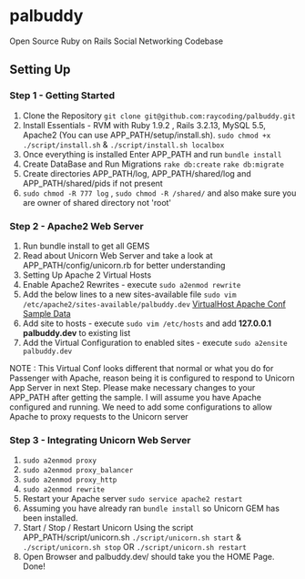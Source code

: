 palbuddy
========

Open Source Ruby on Rails Social Networking Codebase

## Setting Up

### Step 1 - Getting Started
1. Clone the Repository
`git clone git@github.com:raycoding/palbuddy.git`
2. Install Essentials - RVM with Ruby 1.9.2 , Rails 3.2.13, MySQL 5.5, Apache2 (You can use APP_PATH/setup/install.sh). `sudo chmod +x ./script/install.sh` & `./script/install.sh localbox`
3. Once everything is installed Enter APP_PATH and run `bundle install`
4. Create DataBase and Run Migrations `rake db:create` `rake db:migrate`
5. Create directories APP_PATH/log, APP_PATH/shared/log and APP_PATH/shared/pids if not present
6. `sudo chmod -R 777 log`  , `sudo chmod -R /shared/` and also make sure you are owner of shared directory not 'root'

### Step 2 - Apache2 Web Server
1. Run bundle install to get all GEMS 
2. Read about Unicorn Web Server and take a look at APP_PATH/config/unicorn.rb for better understanding
3. Setting Up Apache 2 Virtual Hosts
4. Enable Apache2 Rewrites - execute `sudo a2enmod rewrite`
5. Add the below lines to a new sites-available file `sudo vim /etc/apache2/sites-available/palbuddy.dev`
   [VirtualHost Apache Conf Sample Data](https://gist.github.com/raycoding/5561819)
6. Add site to hosts - execute `sudo vim /etc/hosts` and add **127.0.0.1  palbuddy.dev** to existing list
7. Add the Virtual Configuration to enabled sites - execute `sudo a2ensite palbuddy.dev`

NOTE : This Virtual Conf looks different that normal or what you do for Passenger with Apache, reason being it is configured to respond to Unicorn App Server in next Step. Please make necessary changes to your APP_PATH after getting the sample. I will assume you have Apache configured and running. We need to add some configurations to allow Apache to proxy requests to the Unicorn server

### Step 3 - Integrating Unicorn Web Server
1. `sudo a2enmod proxy`
2. `sudo a2enmod proxy_balancer`
3. `sudo a2enmod proxy_http`
4. `sudo a2enmod rewrite`
5. Restart your Apache server `sudo service apache2 restart`
6. Assuming you have already ran `bundle install` so Unicorn GEM has been installed.
9. Start / Stop / Restart Unicorn Using the script APP_PATH/script/unicorn.sh 
   `./script/unicorn.sh start` & `./script/unicorn.sh stop` OR `./script/unicorn.sh restart`
10. Open Browser and palbuddy.dev/ should take you the HOME Page. Done!
